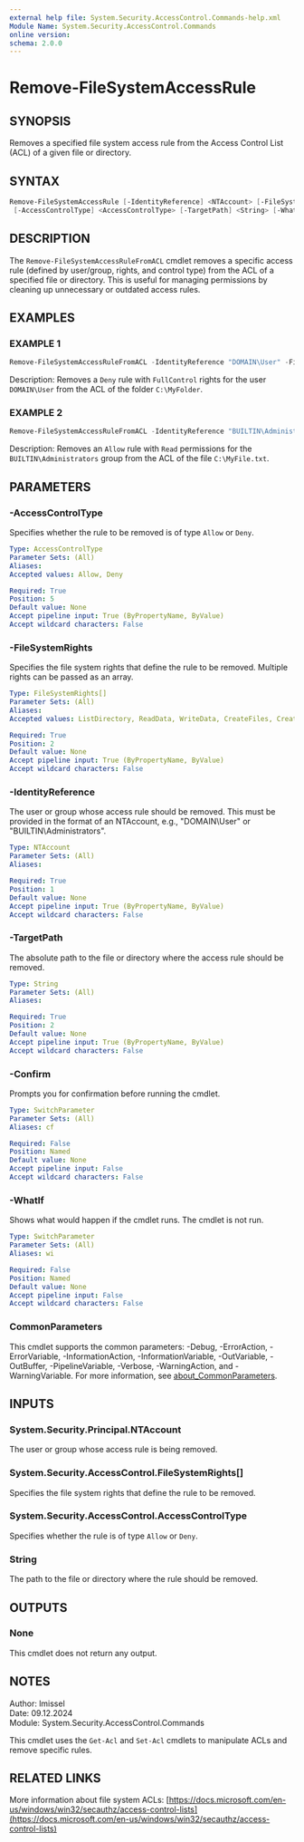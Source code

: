 ```yaml
---
external help file: System.Security.AccessControl.Commands-help.xml
Module Name: System.Security.AccessControl.Commands
online version:
schema: 2.0.0
---
```


# Remove-FileSystemAccessRule

## SYNOPSIS

Removes a specified file system access rule from the Access Control List (ACL) of a given file or directory.

## SYNTAX

```powershell
Remove-FileSystemAccessRule [-IdentityReference] <NTAccount> [-FileSystemRights] <FileSystemRights[]>
 [-AccessControlType] <AccessControlType> [-TargetPath] <String> [-WhatIf] [-Confirm] [<CommonParameters>]
```

## DESCRIPTION

The `Remove-FileSystemAccessRuleFromACL` cmdlet removes a specific access rule (defined by user/group, rights, and control type)
from the ACL of a specified file or directory.
This is useful for managing permissions by cleaning up unnecessary or outdated access rules.

## EXAMPLES

### EXAMPLE 1

```powershell
Remove-FileSystemAccessRuleFromACL -IdentityReference "DOMAIN\User" -FileSystemRights FullControl -AccessControlType Deny -TargetPath "C:\MyFolder"
```

Description:
Removes a `Deny` rule with `FullControl` rights for the user `DOMAIN\User` from the ACL of the folder `C:\MyFolder`.

### EXAMPLE 2

```powershell
Remove-FileSystemAccessRuleFromACL -IdentityReference "BUILTIN\Administrators" -FileSystemRights Read -AccessControlType Allow -TargetPath "C:\MyFile.txt"
```

Description:
Removes an `Allow` rule with `Read` permissions for the `BUILTIN\Administrators` group from the ACL of the file `C:\MyFile.txt`.

## PARAMETERS

### -AccessControlType

Specifies whether the rule to be removed is of type `Allow` or `Deny`.

```yaml
Type: AccessControlType
Parameter Sets: (All)
Aliases:
Accepted values: Allow, Deny

Required: True
Position: 5
Default value: None
Accept pipeline input: True (ByPropertyName, ByValue)
Accept wildcard characters: False
```

### -FileSystemRights

Specifies the file system rights that define the rule to be removed.
Multiple rights can be passed as an array.

```yaml
Type: FileSystemRights[]
Parameter Sets: (All)
Aliases:
Accepted values: ListDirectory, ReadData, WriteData, CreateFiles, CreateDirectories, AppendData, ReadExtendedAttributes, WriteExtendedAttributes, Traverse, ExecuteFile, DeleteSubdirectoriesAndFiles, ReadAttributes, WriteAttributes, Write, Delete, ReadPermissions, Read, ReadAndExecute, Modify, ChangePermissions, TakeOwnership, Synchronize, FullControl

Required: True
Position: 2
Default value: None
Accept pipeline input: True (ByPropertyName, ByValue)
Accept wildcard characters: False
```

### -IdentityReference

The user or group whose access rule should be removed.
This must be provided in the format of an NTAccount, e.g., "DOMAIN\User" or "BUILTIN\Administrators".

```yaml
Type: NTAccount
Parameter Sets: (All)
Aliases:

Required: True
Position: 1
Default value: None
Accept pipeline input: True (ByPropertyName, ByValue)
Accept wildcard characters: False
```

### -TargetPath

The absolute path to the file or directory where the access rule should be removed.

```yaml
Type: String
Parameter Sets: (All)
Aliases:

Required: True
Position: 2
Default value: None
Accept pipeline input: True (ByPropertyName, ByValue)
Accept wildcard characters: False
```

### -Confirm

Prompts you for confirmation before running the cmdlet.

```yaml
Type: SwitchParameter
Parameter Sets: (All)
Aliases: cf

Required: False
Position: Named
Default value: None
Accept pipeline input: False
Accept wildcard characters: False
```

### -WhatIf

Shows what would happen if the cmdlet runs.
The cmdlet is not run.

```yaml
Type: SwitchParameter
Parameter Sets: (All)
Aliases: wi

Required: False
Position: Named
Default value: None
Accept pipeline input: False
Accept wildcard characters: False
```

### CommonParameters

This cmdlet supports the common parameters: -Debug, -ErrorAction, -ErrorVariable, -InformationAction, -InformationVariable, -OutVariable, -OutBuffer, -PipelineVariable, -Verbose, -WarningAction, and -WarningVariable. For more information, see [about_CommonParameters](http://go.microsoft.com/fwlink/?LinkID=113216).

## INPUTS

### System.Security.Principal.NTAccount

The user or group whose access rule is being removed.

### System.Security.AccessControl.FileSystemRights[]

Specifies the file system rights that define the rule to be removed.

### System.Security.AccessControl.AccessControlType

Specifies whether the rule is of type `Allow` or `Deny`.

### String

The path to the file or directory where the rule should be removed.

## OUTPUTS

### None

This cmdlet does not return any output.

## NOTES

Author: lmissel\
Date: 09.12.2024\
Module: System.Security.AccessControl.Commands

This cmdlet uses the `Get-Acl` and `Set-Acl` cmdlets to manipulate ACLs and remove specific rules.

## RELATED LINKS

More information about file system ACLs: [https://docs.microsoft.com/en-us/windows/win32/secauthz/access-control-lists](https://docs.microsoft.com/en-us/windows/win32/secauthz/access-control-lists)
